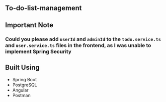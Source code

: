 ## To-do-list-management

## Important Note
### Could you please add `userId` and `adminId` to the `todo.service.ts` and `user.service.ts` files in the frontend, as I was unable to implement Spring Security

## Built Using
  - Spring Boot
  - PostgreSQL 
  - Angular
  - Postman
